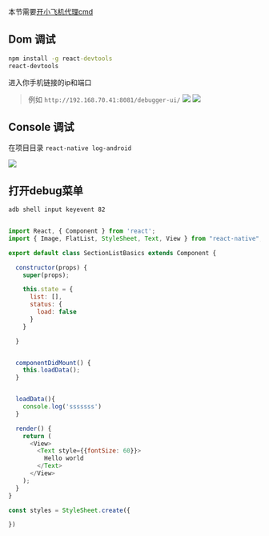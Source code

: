 
本节需要<a href="https://github.com/Jon-Millent/rn-book/blob/master/%E9%99%84%E5%BD%951-%E4%BB%A3%E7%90%86cmd.MD">开小飞机代理cmd</a> 

## Dom 调试

```cmd
npm install -g react-devtools
react-devtools
```
进入你手机链接的ip和端口
> 例如 `http://192.168.70.41:8081/debugger-ui/`
![](https://user-gold-cdn.xitu.io/2019/1/11/1683c26519e0a64c?w=1078&h=280&f=png&s=40663)
![](https://user-gold-cdn.xitu.io/2019/1/11/1683c268f600fbf4?w=800&h=600&f=png&s=61130)

## Console 调试

在项目目录 `react-native log-android`  

![](https://user-gold-cdn.xitu.io/2019/1/11/1683c26f843d9f1c?w=997&h=523&f=png&s=77990)


## 打开debug菜单

```cmd
adb shell input keyevent 82
```


```js

import React, { Component } from 'react';
import { Image, FlatList, StyleSheet, Text, View } from "react-native";

export default class SectionListBasics extends Component {

  constructor(props) {
    super(props);

    this.state = {
      list: [],
      status: {
        load: false
      }
    }

  }


  componentDidMount() {
    this.loadData();
  }


  loadData(){
    console.log('sssssss')
  }

  render() {
    return (
      <View>
        <Text style={{fontSize: 60}}>
          Hello world
        </Text>
      </View>
    );
  }
}

const styles = StyleSheet.create({

})

```
